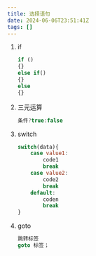 ```yaml
---
title: 选择语句
date: 2024-06-06T23:51:41Z
tags: []
---
```


1. if

    ```javascript
    if ()
    {}
    else if()
    {}
    else
    {}
    ```

2. 三元运算

    ```javascript
    条件?true:false
    ```

3. switch

    ```javascript
    switch(data){
        case value1:
            code1
            break
        case value2:
            code2
            break
        default:
            coden
            break
    }
    ```

4. goto

    ```c
    跳转标签
    goto 标签；
    ```

‍

‍
